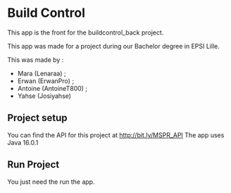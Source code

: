 # Build Control

This app is the front for the buildcontrol_back project.

This app was made for a project during our Bachelor degree in EPSI Lille.

This was made by :
- Mara (Lenaraa) ;
- Erwan (ErwanPro) ;
- Antoine (AntoineT800) ;
- Yahse (Josiyahse)

## Project setup
You can find the API for this project at http://bit.ly/MSPR_API
The app uses Java 16.0.1

## Run Project
You just need the run the app.